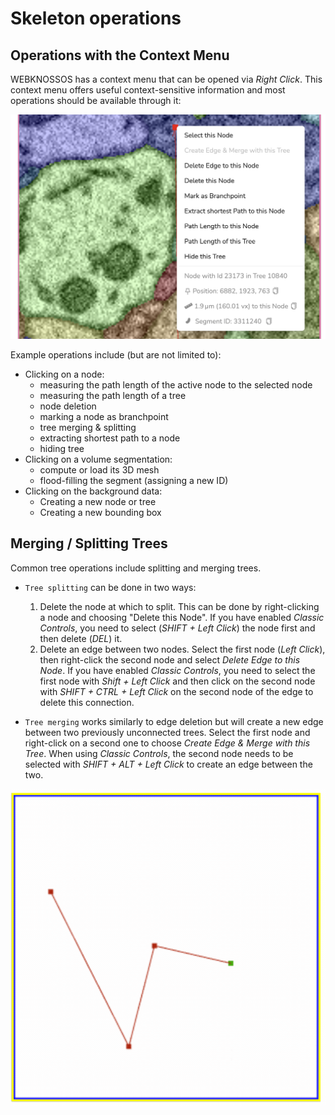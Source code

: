 # Skeleton operations

## Operations with the Context Menu

WEBKNOSSOS has a context menu that can be opened via _Right Click_. This context menu offers useful context-sensitive information and most operations should be available through it:

![Example of the context menu](../images/skeleton_context_menu.png)

Example operations include (but are not limited to):

- Clicking on a node:
    - measuring the path length of the active node to the selected node
    - measuring the path length of a tree
    - node deletion
    - marking a node as branchpoint
    - tree merging & splitting
    - extracting shortest path to a node
    - hiding tree
- Clicking on a volume segmentation:
    - compute or load its 3D mesh
    - flood-filling the segment (assigning a new ID)
- Clicking on the background data:
    - Creating a new node or tree
    - Creating a new bounding box

## Merging / Splitting Trees

Common tree operations include splitting and merging trees.

- `Tree splitting` can be done in two ways:

  1. Delete the node at which to split. This can be done by right-clicking a node and choosing "Delete this Node". If you have enabled _Classic Controls_, you need to select (_SHIFT + Left Click_) the node first and then delete (_DEL_) it.
  2. Delete an edge between two nodes. Select the first node (_Left Click_), then right-click the second node and select _Delete Edge to this Node_. If you have enabled _Classic Controls_, you need to select the first node with _Shift + Left Click_ and then click on the second node with _SHIFT + CTRL + Left Click_ on the second node of the edge to delete this connection.

- `Tree merging` works similarly to edge deletion but will create a new edge between two previously unconnected trees. Select the first node and right-click on a second one to choose _Create Edge & Merge with this Tree_. When using _Classic Controls_, the second node needs to be selected with _SHIFT + ALT + Left Click_ to create an edge between the two.

![Trees can split by deleting the edge between two nodes or deleting a node. Two trees can be merged again by creating a new edge between them.](../images/tracing_ui_tree_merge_split.gif)


